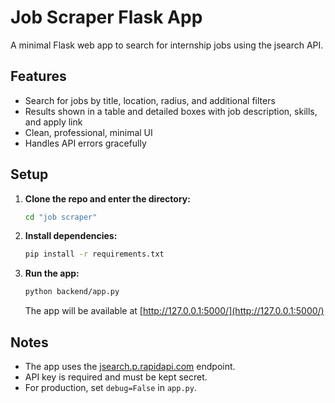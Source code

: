 # Job Scraper Flask App

A minimal Flask web app to search for internship jobs using the jsearch API.

## Features
- Search for jobs by title, location, radius, and additional filters
- Results shown in a table and detailed boxes with job description, skills, and apply link
- Clean, professional, minimal UI
- Handles API errors gracefully

## Setup

1. **Clone the repo and enter the directory:**
   ```sh
   cd "job scraper"
   ```

2. **Install dependencies:**
   ```sh
   pip install -r requirements.txt
   ```

3. **Run the app:**
   ```sh
   python backend/app.py
   ```
   The app will be available at [http://127.0.0.1:5000/](http://127.0.0.1:5000/)

## Notes
- The app uses the [jsearch.p.rapidapi.com](https://rapidapi.com/letscrape-6bRBa3QguO5/api/jsearch) endpoint.
- API key is required and must be kept secret.
- For production, set `debug=False` in `app.py`. 